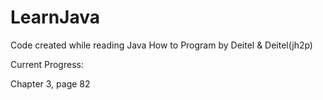 # LearnJava
Code created while reading Java How to Program by Deitel & Deitel(jh2p)

Current Progress:

Chapter 3, page 82